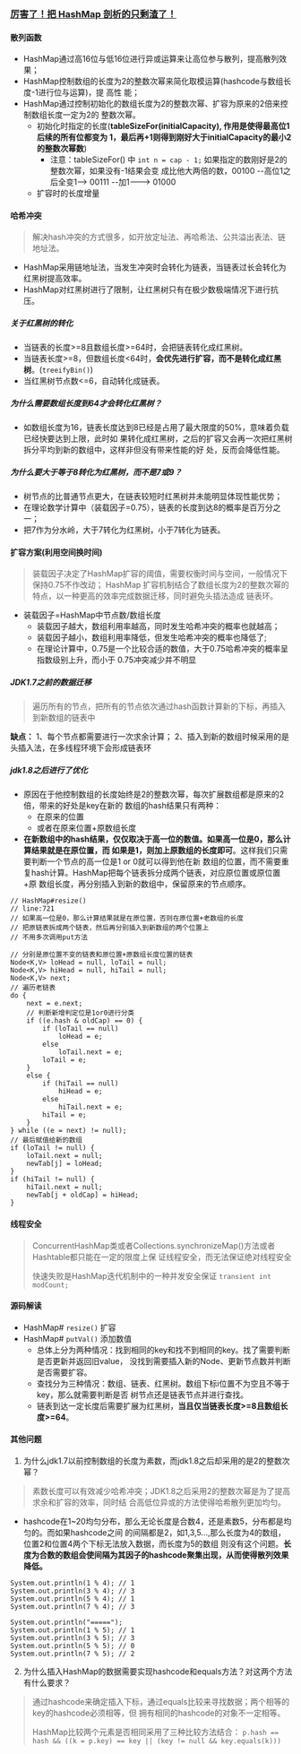### [厉害了！把 HashMap 剖析的只剩渣了！](https://mp.weixin.qq.com/s/3JuPUqsUJwSfBInilY9zRg)

#### 散列函数
- HashMap通过高16位与低16位进行异或运算来让高位参与散列，提高散列效果；
- HashMap控制数组的长度为2的整数次幂来简化取模运算(hashcode与数组长度-1进行位与运算)，提
  高性 能；
- HashMap通过控制初始化的数组长度为2的整数次幂、扩容为原来的2倍来控制数组长度一定为2的
  整数次幂。
  - 初始化时指定的长度(**tableSizeFor(initialCapacity), 作用是使得最高位1后续的所有位都变为
    1，最后再+1则得到刚好大于initialCapacity的最小2的整数次幂数**)
    - 注意：tableSizeFor() 中 `int n = cap - 1;`  如果指定的数刚好是2的整数次幂，如果没有-1结果会变
      成比他大两倍的数，00100 --高位1之后全变1--> 00111 --加1---> 01000
  - 扩容时的长度增量
  
#### 哈希冲突
> 解决hash冲突的方式很多，如开放定址法、再哈希法、公共溢出表法、链地址法。

- HashMap采用链地址法，当发生冲突时会转化为链表，当链表过长会转化为红黑树提高效率。
- HashMap对红黑树进行了限制，让红黑树只有在极少数极端情况下进行抗压。

##### 关于红黑树的转化
- 当链表的长度>=8且数组长度>=64时，会把链表转化成红黑树。
- 当链表长度>=8，但数组长度<64时，**会优先进行扩容，而不是转化成红黑树**。(`treeifyBin()`)
- 当红黑树节点数<=6，自动转化成链表。

##### 为什么需要数组长度到64才会转化红黑树？
- 如数组长度为16，链表长度达到8已经是占用了最大限度的50%，意味着负载已经快要达到上限，此时如
  果转化成红黑树，之后的扩容又会再一次把红黑树拆分平均到新的数组中，这样非但没有带来性能的好
  处，反而会降低性能。
  
##### 为什么要大于等于8转化为红黑树，而不是7或9？
- 树节点的比普通节点更大，在链表较短时红黑树并未能明显体现性能优势；
- 在理论数学计算中（装载因子=0.75），链表的长度到达8的概率是百万分之一；
- 把7作为分水岭，大于7转化为红黑树，小于7转化为链表。

#### 扩容方案(利用空间换时间)
> 装载因子决定了HashMap扩容的阈值，需要权衡时间与空间，一般情况下保持0.75不作改动； HashMap
> 扩容机制结合了数组长度为2的整数次幂的特点，以一种更高的效率完成数据迁移，同时避免头插法造成
> 链表环。

- 装载因子=HashMap中节点数/数组长度
    - 装载因子越大，数组利用率越高，同时发生哈希冲突的概率也就越高； 
    - 装载因子越小，数组利用率降低，但发生哈希冲突的概率也降低了;
    - 在理论计算中，0.75是一个比较合适的数值，大于0.75哈希冲突的概率呈指数级别上升，而小于
      0.75冲突减少并不明显

##### JDK1.7之前的数据迁移
> 遍历所有的节点，把所有的节点依次通过hash函数计算新的下标，再插入到新数组的链表中

**缺点：**
1、每个节点都需要进行一次求余计算；
2、插入到新的数组时候采用的是头插入法，在多线程环境下会形成链表环

##### jdk1.8之后进行了优化
- 原因在于他控制数组的长度始终是2的整数次幂，每次扩展数组都是原来的2倍，带来的好处是key在新的
数组的hash结果只有两种：
    - 在原来的位置 
    - 或者在原来位置+原数组长度
- **在新数组中的hash结果，仅仅取决于高一位的数值。如果高一位是0，那么计算结果就是在原位置，而
  如果是1，则加上原数组的长度即可**。这样我们只需要判断一个节点的高一位是1 or 0就可以得到他在新
  数组的位置，而不需要重复hash计算。HashMap把每个链表拆分成两个链表，对应原位置或原位置+原
  数组长度，再分别插入到新的数组中，保留原来的节点顺序。
```
// HashMap#resize()
// line:721
// 如果高一位是0，那么计算结果就是在原位置，否则在原位置+老数组的长度
// 把原链表拆成两个链表，然后再分别插入到新数组的两个位置上
// 不用多次调用put方法

// 分别是原位置不变的链表和原位置+原数组长度位置的链表
Node<K,V> loHead = null, loTail = null;
Node<K,V> hiHead = null, hiTail = null;
Node<K,V> next;
// 遍历老链表
do {
    next = e.next;
    // 判断新增判定位是1or0进行分类
    if ((e.hash & oldCap) == 0) {
        if (loTail == null)
            loHead = e;
        else
            loTail.next = e;
        loTail = e;
    }
    else {
        if (hiTail == null)
            hiHead = e;
        else
            hiTail.next = e;
        hiTail = e;
    }
} while ((e = next) != null);
// 最后赋值给新的数组
if (loTail != null) {
    loTail.next = null;
    newTab[j] = loHead;
}
if (hiTail != null) {
    hiTail.next = null;
    newTab[j + oldCap] = hiHead;
}
```
  
#### 线程安全
> ConcurrentHashMap类或者Collections.synchronizeMap()方法或者Hashtable都只能在一定的限度上保
> 证线程安全，而无法保证绝对线程安全
> 
> 快速失败是HashMap迭代机制中的一种并发安全保证 `transient int modCount;`

#### 源码解读
- HashMap# `resize()` 扩容
- HashMap# `putVal()` 添加数值
    - 总体上分为两种情况：找到相同的key和找不到相同的key。找了需要判断是否更新并返回旧value，
      没找到需要插入新的Node、更新节点数并判断是否需要扩容。
    - 查找分为三种情况：数组、链表、红黑树。数组下标i位置不为空且不等于key，那么就需要判断是否
      树节点还是链表节点并进行查找。
    - 链表到达一定长度后需要扩展为红黑树，**当且仅当链表长度>=8且数组长度>=64**。
  
#### 其他问题
1. 为什么jdk1.7以前控制数组的长度为素数，而jdk1.8之后却采用的是2的整数次幂？
> 素数长度可以有效减少哈希冲突；JDK1.8之后采用2的整数次幂是为了提高求余和扩容的效率，同时结
> 合高低位异或的方法使得哈希散列更加均匀。

- hashcode在1~20均匀分布，那么无论长度是合数4，还是素数5，分布都是均匀的。而如果hashcode之间
  的间隔都是2，如1,3,5...,那么长度为4的数组，位置2和位置4两个下标无法放入数据，而长度为5的数组
  则没有这个问题。**长度为合数的数组会使间隔为其因子的hashcode聚集出现，从而使得散列效果降低。**
  
```
System.out.println(1 % 4); // 1
System.out.println(3 % 4); // 3
System.out.println(5 % 4); // 1
System.out.println(7 % 4); // 3

System.out.println("=====");
System.out.println(1 % 5); // 1
System.out.println(3 % 5); // 3
System.out.println(5 % 5); // 0
System.out.println(7 % 5); // 2
```

2. 为什么插入HashMap的数据需要实现hashcode和equals方法？对这两个方法有什么要求？
> 通过hashcode来确定插入下标，通过equals比较来寻找数据；两个相等的key的hashcode必须相等，但
> 拥有相同的hashcode的对象不一定相等。
> 
> HashMap比较两个元素是否相同采用了三种比较方法结合：
> `p.hash == hash && ((k = p.key) == key || (key != null && key.equals(k))) `